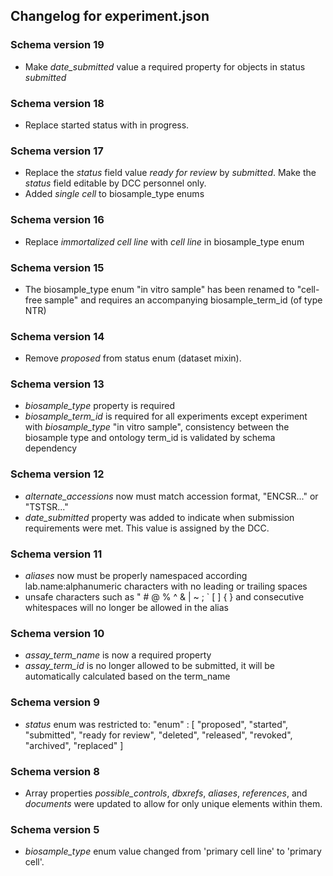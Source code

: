 ## Changelog for experiment.json

### Schema version 19

* Make *date_submitted* value a required property for objects in status *submitted*

### Schema version 18

* Replace started status with in progress.

### Schema version 17

* Replace the *status* field value *ready for review* by *submitted*. Make the *status* field editable by DCC personnel only.
* Added *single cell* to biosample_type enums

### Schema version 16

* Replace *immortalized cell line* with *cell line* in biosample_type enum

### Schema version 15

* The biosample_type enum "in vitro sample" has been renamed to "cell-free sample" and requires an accompanying biosample_term_id (of type NTR)

### Schema version 14

* Remove *proposed* from status enum (dataset mixin).

### Schema version 13

* *biosample_type* property is required
* *biosample_term_id* is required for all experiments except experiment with *biosample_type*  "in vitro sample", consistency between the biosample type and ontology term_id is validated by schema dependency


### Schema version 12

* *alternate_accessions* now must match accession format, "ENCSR..." or "TSTSR..."
* *date_submitted* property was added to indicate when submission requirements were met. This value is assigned by the DCC.

### Schema version 11
    
* *aliases* now must be properly namespaced according lab.name:alphanumeric characters with no leading or trailing spaces
* unsafe characters such as " # @ % ^ & | ~ ; ` [ ] { } and consecutive whitespaces will no longer be allowed in the alias


### Schema version 10

* *assay_term_name* is now a required property
* *assay_term_id* is no longer allowed to be submitted, it will be automatically calculated based on the term_name

### Schema version 9

* *status* enum was restricted to:
    "enum" : [
        "proposed",
        "started",
        "submitted",
        "ready for review",
        "deleted",
        "released",
        "revoked",
        "archived",
        "replaced"
    ]

### Schema version 8

* Array properties *possible_controls*, *dbxrefs*, *aliases*, *references*, and *documents* were updated to allow for only unique elements within them.


### Schema version 5

* *biosample_type* enum value changed from 'primary cell line' to 'primary cell'.
